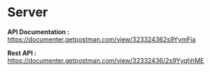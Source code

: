 # Server

**API Documentation :** https://documenter.getpostman.com/view/323324362s9YymFja

**Rest API :** https://documenter.getpostman.com/view/32332436/2s9YyqhhME